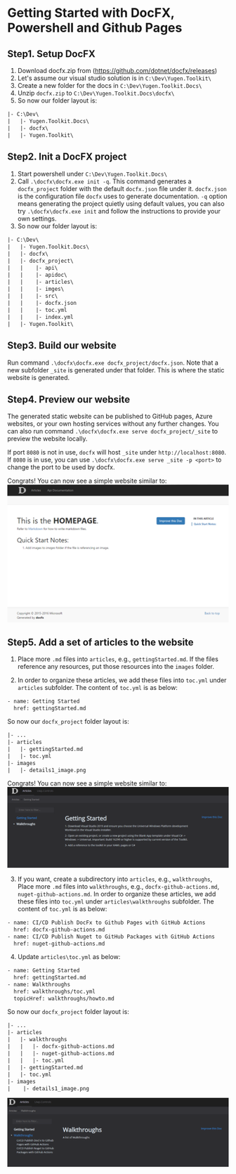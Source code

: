 # Getting Started with DocFX, Powershell and Github Pages

## Step1. Setup DocFX

1. Download docfx.zip from (https://github.com/dotnet/docfx/releases) 
2. Let's assume our visual studio solution is in `C:\Dev\Yugen.Toolkit\`
3. Create a new folder for the docs in 
`C:\Dev\Yugen.Toolkit.Docs\`
4. Unzip `docfx.zip` to `C:\Dev\Yugen.Toolkit.Docs\docfx\`
5. So now our folder layout is:

```
|- C:\Dev\
|   |- Yugen.Toolkit.Docs\
|   |- docfx\
|   |- Yugen.Toolkit\
```

## Step2. Init a DocFX project

1. Start powershell under `C:\Dev\Yugen.Toolkit.Docs\`
2. Call `.\docfx\docfx.exe init -q`. This command generates a `docfx_project` folder with the default `docfx.json` file under it. `docfx.json` is the configuration file `docfx` uses to generate documentation. `-q` option means generating the project quietly using default values, you can also try `.\docfx\docfx.exe init` and follow the instructions to provide your own settings.
6. So now our folder layout is:

```
|- C:\Dev\
|   |- Yugen.Toolkit.Docs\
|   |- docfx\
|   |- docfx_project\
|   |    |- api\
|   |    |- apidoc\
|   |    |- articles\
|   |    |- imges\
|   |    |- src\
|   |    |- docfx.json
|   |    |- toc.yml
|   |    |- index.yml
|   |- Yugen.Toolkit\
```

## Step3. Build our website
Run command `.\docfx\docfx.exe docfx_project/docfx.json`. Note that a new subfolder `_site` is generated under that folder. This is where the static website is generated.

## Step4. Preview our website
The generated static website can be published to GitHub pages, Azure websites, or your own hosting services without any further changes. You can also run command `.\docfx\docfx.exe serve docfx_project/_site` to preview the website locally.

If port `8080` is not in use, `docfx` will host `_site` under `http://localhost:8080`. If `8080` is in use, you can use `.\docfx\docfx.exe serve _site -p <port>` to change the port to be used by docfx.

Congrats! You can now see a simple website similar to:
![1](/images/walkthroughs/docfx/1.png)

## Step5. Add a set of articles to the website

1. Place more `.md` files into `articles`, e.g., `gettingStarted.md`. If the files reference any resources, put those resources into the `images` folder.

2. In order to organize these articles, we add these files into `toc.yml` under `articles` subfolder. The content of `toc.yml` is as below:

```
- name: Getting Started
  href: gettingStarted.md
```

So now our `docfx_project` folder layout is:

```
|- ...
|- articles
|   |- gettingStarted.md
|   |- toc.yml
|- images
|   |- details1_image.png
```
Congrats! You can now see a simple website similar to:
![2](/images/walkthroughs/docfx/2.png)

3. If you want, create a subdirectory into `articles`, e.g., `walkthroughs`, Place more `.md` files into `walkthroughs`, e.g., `docfx-github-actions.md`, `nuget-github-actions.md`.  In order to organize these articles, we add these files into `toc.yml` under `articles\walkthroughs` subfolder. The content of `toc.yml` is as below:

```
- name: CI/CD Publish DocFx to Github Pages with GitHub Actions
  href: docfx-github-actions.md
- name: CI/CD Publish Nuget to GitHub Packages with GitHub Actions
  href: nuget-github-actions.md
```

4. Update `articles\toc.yml` as below:

```
- name: Getting Started
  href: gettingStarted.md
- name: Walkthroughs
  href: walkthroughs/toc.yml
  topicHref: walkthroughs/howto.md
  ```

So now our `docfx_project` folder layout is:

```
|- ...
|- articles    
|   |- walkthroughs
|   |   |- docfx-github-actions.md
|   |   |- nuget-github-actions.md
|   |   |- toc.yml
|   |- gettingStarted.md
|   |- toc.yml
|- images
|    |- details1_image.png
```

![3](/images/walkthroughs/docfx/3.png)